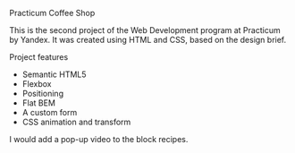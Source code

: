 Practicum Coffee Shop

This is the second project of the Web Development program at Practicum by Yandex. It was created using HTML and CSS, based on the design brief.

 Project features

- Semantic HTML5
- Flexbox
- Positioning
- Flat BEM
- A custom form
- CSS animation and transform

I would add a pop-up video to the block recipes.

